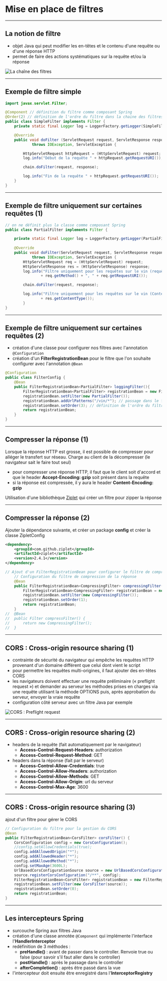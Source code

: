 # Mise en place de filtres

----

## La notion de filtre

- objet Java qui peut modifier les en-têtes et le contenu d'une requête ou d'une réponse HTTP
- permet de faire des actions systématiques sur la requête et/ou la réponse

![La chaîne des filtres](diapos/images/filter-chain.png "La chaîne des filtres")

----

## Exemple de filtre simple

```java
import javax.servlet.Filter;

@Component // définition du filtre comme composant Spring
@Order(2) // définition de l'ordre du filtre dans la chaine des filtres
public class SimpleFilter implements Filter {	
	private static final Logger log = LoggerFactory.getLogger(SimpleFilter.class);

	@Override
	public void doFilter (ServletRequest request, ServletResponse response, FilterChain chain)
			throws IOException, ServletException {

		HttpServletRequest httpRequest = (HttpServletRequest) request;
		log.info("Début de la requête " + httpRequest.getRequestURI());

		chain.doFilter(request, response);

		log.info("Fin de la requête " + httpRequest.getRequestURI());
	}
}
```

----

## Exemple de filtre uniquement sur certaines requêtes (1)

```java
// on ne définit plus la classe comme composant Spring
public class PartialFilter implements Filter {

	private static final Logger log = LoggerFactory.getLogger(PartialFilter.class);
	
	@Override
	public void doFilter(ServletRequest request, ServletResponse response, FilterChain chain)
			throws IOException, ServletException {
		HttpServletRequest req = (HttpServletRequest) request;
		HttpServletResponse res = (HttpServletResponse) response;
		log.info("Filtre uniquement pour les requêtes sur le vin (requête) : "
				+ req.getMethod() + ", " + req.getRequestURI());

		chain.doFilter(request, response);

		log.info("Filtre uniquement pour les requêtes sur le vin (Content-Type de la réponse) : "
				+ res.getContentType());
		}
}

```

----

## Exemple de filtre uniquement sur certaines requêtes (2)

- création d'une classe pour configurer nos filtres avec l'annotation `@Configuration`
- création d'un **FilterRegistrationBean** pour le filtre que l'on souhaite configurer avec l'annotation `@Bean`

```java
@Configuration
public class FilterConfig {
	@Bean
	public FilterRegistrationBean<PartialFilter> loggingFilter(){
		FilterRegistrationBean<PartialFilter> registrationBean = new FilterRegistrationBean<>();		
		registrationBean.setFilter(new PartialFilter());
		registrationBean.addUrlPatterns("/vin/*"); // passage dans le filtre uniquement sur les URL /vin
		registrationBean.setOrder(3); // définition de l'ordre du filtre	
		return registrationBean;    
	}
}
```

----

## Compresser la réponse (1)

Lorsque la réponse HTTP est grosse, il est possible de compresser pour alléger le transfert sur réseau. Charge au client de la décompresser (le navigateur sait le faire tout seul)
- pour compresser une réponse HTTP, il faut que le client soit d'accord et que le header **Accept-Encoding: gzip** soit présent dans la requête
- si la réponse est compressée, il y aura le header **Content-Encoding: gzip**

Utilisation d'une bibliothèque [Ziplet](https://github.com/ziplet/ziplet) qui créer un filtre pour zipper la réponse

----

## Compresser la réponse (2)

Ajouter la dépendance suivante, et créer un package **config** et créer la classe ZipletConfig

```xml
<dependency>
	<groupId>com.github.ziplet</groupId>
	<artifactId>ziplet</artifactId>
	<version>2.4.1</version>
</dependency>
```
```java
// Ajout d'un FilterRegistrationBean pour configurer le filtre de compression de la réponse
	// Configuration du filtre de compression de la réponse
	@Bean
	public FilterRegistrationBean<CompressingFilter> compressingFilter(){
		FilterRegistrationBean<CompressingFilter> registrationBean = new FilterRegistrationBean<>();
		registrationBean.setFilter(new CompressingFilter());
		registrationBean.setOrder(1);
		return registrationBean;
	}
//	@Bean
//	public Filter compressFilter() {
//	    return new CompressingFilter();
//	}
```

----

## CORS : Cross-origin resource sharing (1)

- contrainte de sécurité du navigateur qui empêche les requêtes HTTP provenant d'un domaine différent que celui dont vient le script
- pour permettre les requêtes multi-origines, il faut ajouter des en-têtes CORS
- les navigateurs doivent effectuer une requête préliminaire (« preflight request ») et demander au serveur les méthodes prises en charges via une requête utilisant la méthode OPTIONS puis, après approbation du serveur, envoyer la vraie requête
- configuration côté serveur avec un filtre Java par exemple

![CORS : Preflight request](diapos/images/cors-preflight.png "CORS : Preflight request")

----

## CORS : Cross-origin resource sharing (2)

- headers de la requête (fait automatiquement par le navigateur)
	- **Access-Control-Request-Headers**: authorization
	- **Access-Control-Request-Method**: GET
- headers dans la réponse (fait par le serveur)
	- **Access-Control-Allow-Credentials**: true
	- **Access-Control-Allow-Headers**: authorization
	- **Access-Control-Allow-Methods**: GET
	- **Access-Control-Allow-Origin**: url du serveur
	- **Access-Control-Max-Age**: 3600

----

## CORS : Cross-origin resource sharing (3)

ajout d'un filtre pour gérer le CORS

```java
// Configuration du filtre pour la gestion du CORS
@Bean
public FilterRegistrationBean<CorsFilter> corsFilter() {
	CorsConfiguration config = new CorsConfiguration();
	//config.setAllowCredentials(true);
	config.addAllowedOrigin("*");
	config.addAllowedHeader("*");
	config.addAllowedMethod("*");
	config.setMaxAge(3600L);
	UrlBasedCorsConfigurationSource source = new UrlBasedCorsConfigurationSource();
	source.registerCorsConfiguration("/**", config);
    FilterRegistrationBean<CorsFilter> registrationBean = new FilterRegistrationBean<>();
    registrationBean.setFilter(new CorsFilter(source));
    registrationBean.setOrder(0);
	return registrationBean;
}
```

----

## Les intercepteurs Spring

- surcouche Spring aux filtres Java
- création d'une classe annotée `@Component` qui implémente l'interface l'**HandlerInterceptor**
- redéfinition de 3 méthodes :
	- **preHandle()** : avant de passer dans le controller. Renvoie true ou false (pour savoir s'il faut aller dans le controller)
	- **postHandle()** : après le passage dans le controller
	- **afterCompletion()** : après être passé dans la vue
- l'intercepteur doit ensuite être enregistré dans l'**InterceptorRegistry**
